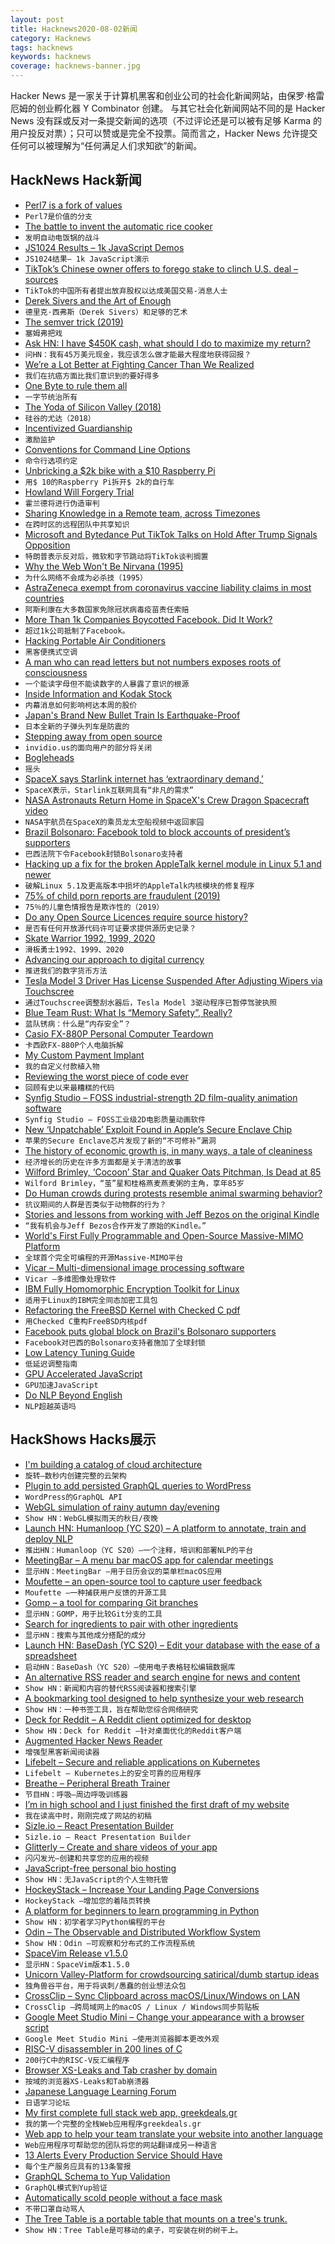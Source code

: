 ```yaml
---
layout: post
title: Hacknews2020-08-02新闻
category: Hacknews
tags: hacknews
keywords: hacknews
coverage: hacknews-banner.jpg
---
```


Hacker News 是一家关于计算机黑客和创业公司的社会化新闻网站，由保罗·格雷厄姆的创业孵化器 Y Combinator 创建。
与其它社会化新闻网站不同的是 Hacker News 没有踩或反对一条提交新闻的选项（不过评论还是可以被有足够 Karma 的用户投反对票）；只可以赞或是完全不投票。简而言之，Hacker News 允许提交任何可以被理解为“任何满足人们求知欲”的新闻。

## HackNews Hack新闻


- [Perl7 is a fork of values](http://blogs.perl.org/users/leon_timmermans/2020/08/perl7-is-a-fork-of-values.html)
- `Perl7是价值的分支`
- [The battle to invent the automatic rice cooker](https://www.atlasobscura.com/articles/rice-cooker-history)
- `发明自动电饭锅的战斗`
- [JS1024 Results – 1k JavaScript Demos](https://js1024.fun/results/2020)
- `JS1024结果– 1k JavaScript演示`
- [TikTok’s Chinese owner offers to forego stake to clinch U.S. deal – sources](https://www.reuters.com/article/us-usa-tiktok-bytedance-exclusive-idUSKBN24X3SK)
- `TikTok的中国所有者提出放弃股权以达成美国交易-消息人士`
- [Derek Sivers and the Art of Enough](https://brendancahill.io/brensblog/dereksivers)
- `德里克·西弗斯（Derek Sivers）和足够的艺术`
- [The semver trick (2019)](https://github.com/dtolnay/semver-trick/)
- `塞姆弗把戏`
- [Ask HN: I have $450K cash, what should I do to maximize my return?](item?id=24020899)
- `问HN：我有45万美元现金，我应该怎么做才能最大程度地获得回报？`
- [We’re a Lot Better at Fighting Cancer Than We Realized](http://cshl.nautil.us/article/593/why-were-a-lot-better-at-fighting-cancer-than-we-realized)
- `我们在抗癌方面比我们意识到的要好得多`
- [One Byte to rule them all](https://googleprojectzero.blogspot.com/2020/07/one-byte-to-rule-them-all.html)
- `一字节统治所有`
- [The Yoda of Silicon Valley (2018)](https://www.nytimes.com/2018/12/17/science/donald-knuth-computers-algorithms-programming.html)
- `硅谷的尤达（2018）`
- [Incentivized Guardianship](https://www.overcomingbias.com/2020/07/incentivized-guardians.html)
- `激励监护`
- [Conventions for Command Line Options](https://nullprogram.com/blog/2020/08/01/)
- `命令行选项约定`
- [Unbricking a $2k bike with a $10 Raspberry Pi](https://ptx2.net/posts/unbricking-a-bike-with-a-raspberry-pi/)
- `用$ 10的Raspberry Pi拆开$ 2k的自行车`
- [Howland Will Forgery Trial](https://en.wikipedia.org/wiki/Howland_will_forgery_trial)
- `霍兰德将进行伪造审判`
- [Sharing Knowledge in a Remote team, across Timezones](https://erickhun.com/posts/sharing-knowledge-in-a-remote-team/)
- `在跨时区的远程团队中共享知识`
- [Microsoft and Bytedance Put TikTok Talks on Hold After Trump Signals Opposition](https://www.wsj.com/articles/microsoft-and-bytedance-put-tiktok-talks-on-hold-after-trump-signals-opposition-11596312611)
- `特朗普表示反对后，微软和字节跳动将TikTok谈判搁置`
- [Why the Web Won't Be Nirvana (1995)](https://www.newsweek.com/clifford-stoll-why-web-wont-be-nirvana-185306)
- `为什么网络不会成为必杀技（1995）`
- [AstraZeneca exempt from coronavirus vaccine liability claims in most countries](https://uk.reuters.com/article/us-astrazeneca-results-vaccine-liability/astrazeneca-to-be-exempt-from-coronavirus-vaccine-liability-claims-in-most-countries-idUKKCN24V2EN)
- `阿斯利康在大多数国家免除冠状病毒疫苗责任索赔`
- [More Than 1k Companies Boycotted Facebook. Did It Work?](https://www.nytimes.com/2020/08/01/business/media/facebook-boycott.html)
- `超过1k公司抵制了Facebook。`
- [Hacking Portable Air Conditioners](https://pmarks.net/ac/)
- `黑客便携式空调`
- [A man who can read letters but not numbers exposes roots of consciousness](https://www.sciencemag.org/news/2020/07/mysterious-case-man-who-can-read-letters-not-numbers-exposes-complex-roots)
- `一个能读字母但不能读数字的人暴露了意识的根源`
- [Inside Information and Kodak Stock](https://www.chartfleau.com/kodak)
- `内幕消息如何影响柯达本周的股价`
- [Japan's Brand New Bullet Train Is Earthquake-Proof](https://www.popularmechanics.com/science/a33372664/japan-new-bullet-train-shinkansen-earthquakes/)
- `日本全新的子弹头列车是防震的`
- [Stepping away from open source](https://omar.yt/posts/stepping-away-from-open-source)
- `invidio.us的面向用户的部分将关闭`
- [Bogleheads](https://www.bogleheads.org/)
- `摇头`
- [SpaceX says Starlink internet has ‘extraordinary demand,’](https://www.cnbc.com/2020/08/01/spacex-starlink-extraordinary-demand-with-nearly-700000-interested.html)
- `SpaceX表示，Starlink互联网具有“非凡的需求”`
- [NASA Astronauts Return Home in SpaceX's Crew Dragon Spacecraft video](https://youtube.com/watch?v=13OkD0C_TWU)
- `NASA宇航员在SpaceX的乘员龙太空船视频中返回家园`
- [Brazil Bolsonaro: Facebook told to block accounts of president’s supporters](https://www.bbc.com/news/world-latin-america-53625728)
- `巴西法院下令Facebook封锁Bolsonaro支持者`
- [Hacking up a fix for the broken AppleTalk kernel module in Linux 5.1 and newer](https://www.downtowndougbrown.com/2020/08/hacking-up-a-fix-for-the-broken-appletalk-kernel-module-in-linux-5-1-and-newer/)
- `破解Linux 5.1及更高版本中损坏的AppleTalk内核模块的修复程序`
- [75% of child porn reports are fraudulent (2019)](https://www.iwf.org.uk/news/thousands-of-images-and-videos-of-child-sexual-abuse-could-be-going-undetected-because-of-)
- `75％的儿童色情报告是欺诈性的（2019）`
- [Do any Open Source Licences require source history?](https://shkspr.mobi/blog/2020/08/do-any-open-source-licences-require-source-history/)
- `是否有任何开放源代码许可证要求提供源历史记录？`
- [Skate Warrior 1992, 1999, 2020](https://prolost.com/blog/skatewarrior)
- `滑板勇士1992、1999、2020`
- [Advancing our approach to digital currency](https://usa.visa.com/visa-everywhere/blog/bdp/2020/07/21/advancing-our-approach-1595302085970.html)
- `推进我们的数字货币方法`
- [Tesla Model 3 Driver Has License Suspended After Adjusting Wipers via Touchscree](https://www.thedrive.com/news/35301/tesla-model-3-driver-has-license-suspended-by-judge-after-adjusting-wipers-via-touchscreen)
- `通过Touchscree调整刮水器后，Tesla Model 3驱动程序已暂停驾驶执照`
- [Blue Team Rust: What Is “Memory Safety”, Really?](https://tiemoko.com/blog/blue-team-rust/)
- `蓝队锈病：什么是“内存安全”？`
- [Casio FX-880P Personal Computer Teardown](https://neil.computer/notes/casio-fx-880p-personal-computer-teardown/)
- `卡西欧FX-880P个人电脑拆解`
- [My Custom Payment Implant](https://forum.dangerousthings.com/t/my-custom-payment-conversion-experience/7668/)
- `我的自定义付款植入物`
- [Reviewing the worst piece of code ever](https://www.micheleriva.it/posts/2020-07-31-reviewing-the-worst-piece-of-code-ever)
- `回顾有史以来最糟糕的代码`
- [Synfig Studio – FOSS industrial-strength 2D film-quality animation software](https://github.com/synfig/synfig)
- `Synfig Studio – FOSS工业级2D电影质量动画软件`
- [New ‘Unpatchable’ Exploit Found in Apple’s Secure Enclave Chip](https://9to5mac.com/2020/08/01/new-unpatchable-exploit-allegedly-found-on-apples-secure-enclave-chip-heres-what-it-could-mean/)
- `苹果的Secure Enclave芯片发现了新的“不可修补”漏洞`
- [The history of economic growth is, in many ways, a tale of cleaniness](https://www.economist.com/books-and-arts/2020/08/01/how-hand-washing-explains-economic-expansion)
- `经济增长的历史在许多方面都是关于清洁的故事`
- [Wilford Brimley, ‘Cocoon’ Star and Quaker Oats Pitchman, Is Dead at 85](https://www.nytimes.com/2020/08/01/obituaries/wilford-brimley-dead.html)
- `Wilford Brimley，“茧”星和桂格燕麦燕麦粥的主角，享年85岁`
- [Do Human crowds during protests resemble animal swarming behavior?](https://www.wired.com/story/what-the-science-of-animal-networks-reveals-about-protests/)
- `抗议期间的人群是否类似于动物群的行为？`
- [Stories and lessons from working with Jeff Bezos on the original Kindle](https://twitter.com/drose_999/status/1287944667414196225)
- `“我有机会与Jeff Bezos合作开发了原始的Kindle。”`
- [World's First Fully Programmable and Open-Source Massive-MIMO Platform](https://renew-wireless.org/)
- `全球首个完全可编程的开源Massive-MIMO平台`
- [Vicar – Multi-dimensional image processing software](https://github.com/nasa/VICAR/)
- `Vicar –多维图像处理软件`
- [IBM Fully Homomorphic Encryption Toolkit for Linux](https://github.com/IBM/fhe-toolkit-linux)
- `适用于Linux的IBM完全同态加密工具包`
- [Refactoring the FreeBSD Kernel with Checked C pdf](https://www.cs.rochester.edu/u/jzhou41/papers/freebsd_checkedc.pdf)
- `用Checked C重构FreeBSD内核pdf`
- [Facebook puts global block on Brazil's Bolsonaro supporters](https://www.reuters.com/article/us-facebook-brazil/facebook-puts-global-block-on-brazils-bolsonaro-supporters-idUSKBN24X3XC)
- `Facebook对巴西的Bolsonaro支持者施加了全球封锁`
- [Low Latency Tuning Guide](https://rigtorp.se/low-latency-guide/)
- `低延迟调整指南`
- [GPU Accelerated JavaScript](https://gpu.rocks/)
- `GPU加速JavaScript`
- [Do NLP Beyond English](https://ruder.io/nlp-beyond-english/)
- `NLP超越英语吗`


## HackShows Hacks展示

- [ I'm building a catalog of cloud architecture](https://getrevolv.com)
- `旋转–数秒内创建完整的云架构`
- [ Plugin to add persisted GraphQL queries to WordPress](https://github.com/GraphQLAPI/graphql-api)
- `WordPress的GraphQL API`
- [ WebGL simulation of rainy autumn day/evening](https://pluvoir.netlify.app/index.html)
- `Show HN：WebGL模拟雨天的秋日/夜晚`
- [Launch HN: Humanloop (YC S20) – A platform to annotate, train and deploy NLP](item?id=23987353)
- `推出HN：Humanloop（YC S20）–一个注释，培训和部署NLP的平台`
- [ MeetingBar – A menu bar macOS app for calendar meetings](https://github.com/leits/MeetingBar)
- `显示HN：MeetingBar –用于日历会议的菜单栏macOS应用`
- [ Moufette – an open-source tool to capture user feedback](https://github.com/moufette-tools/moufette)
- `Moufette –一种捕获用户反馈的开源工具`
- [ Gomp – a tool for comparing Git branches](https://github.com/MarkForged/GOMP)
- `显示HN：GOMP，用于比较Git分支的工具`
- [ Search for ingredients to pair with other ingredients](https://www.kulinarian.com/flavor-pairings/)
- `显示HN：搜索与其他成分搭配的成分`
- [Launch HN: BaseDash (YC S20) – Edit your database with the ease of a spreadsheet](item?id=23999124)
- `启动HN：BaseDash（YC S20）–使用电子表格轻松编辑数据库`
- [ An alternative RSS reader and search engine for news and content](https://newsandrumors.com/)
- `Show HN：新闻和内容的替代RSS阅读器和搜索引擎`
- [ A bookmarking tool designed to help synthesize your web research](https://klobie.com)
- `Show HN：一种书签工具，旨在帮助您综合网络研究`
- [ Deck for Reddit – A Reddit client optimized for desktop](https://rdddeck.com)
- `Show HN：Deck for Reddit –针对桌面优化的Reddit客户端`
- [ Augmented Hacker News Reader](https://hacker-news.news/)
- `增强型黑客新闻阅读器`
- [ Lifebelt – Secure and reliable applications on Kubernetes](https://lifebelt.dev/#/changelog)
- `Lifebelt – Kubernetes上的安全可靠的应用程序`
- [ Breathe – Peripheral Breath Trainer](https://github.com/filipeisho/breathe/)
- `节目HN：呼吸–周边呼吸训练器`
- [ I’m in high school and I just finished the first draft of my website](https://imladenov.org)
- `我在读高中时，刚刚完成了网站的初稿`
- [ Sizle.io – React Presentation Builder](https://sizle.io/presentations/)
- `Sizle.io – React Presentation Builder`
- [ Glitterly – Create and share videos of your app](https://glitterly.app)
- `闪闪发光–创建和共享您的应用的视频`
- [ JavaScript-free personal bio hosting](https://plumebio.com)
- `Show HN：无JavaScript的个人生物托管`
- [ HockeyStack – Increase Your Landing Page Conversions](https://www.hockeystack.com)
- `HockeyStack –增加您的着陆页转换`
- [ A platform for beginners to learn programming in Python](https://github.com/alexmojaki/futurecoder)
- `Show HN：初学者学习Python编程的平台`
- [ Odin – The Observable and Distributed Workflow System](https://github.com/theycallmemac/odin/blob/master/README.md)
- `Show HN：Odin –可观察和分布式的工作流程系统`
- [ SpaceVim Release v1.5.0](https://spacevim.org/SpaceVim-release-v1.5.0/#.XyWJRomMq_4.hackernews)
- `显示HN：SpaceVim版本1.5.0`
- [ Unicorn Valley-Platform for crowdsourcing satirical/dumb startup ideas](https://unicornvalley.xyz)
- `独角兽谷平台，用于将讽刺/愚蠢的创业想法众包`
- [ CrossClip – Sync Clipboard across macOS/Linux/Windows on LAN](https://github.com/yue/crossclip)
- `CrossClip –跨局域网上的macOS / Linux / Windows同步剪贴板`
- [ Google Meet Studio Mini – Change your appearance with a browser script](https://x-ing.space/mercator)
- `Google Meet Studio Mini –使用浏览器脚本更改外观`
- [ RISC-V disassembler in 200 lines of C](https://github.com/andportnoy/riscv-disassembler)
- `200行C中的RISC-V反汇编程序`
- [ Browser XS-Leaks and Tab crasher by domain](item?id=24023565)
- `按域的浏览器XS-Leaks和Tab崩溃器`
- [ Japanese Language Learning Forum](https://questions.japanesecomplete.com)
- `日语学习论坛`
- [ My first complete full stack web app, greekdeals.gr](https://greekdeals.gr)
- `我的第一个完整的全栈Web应用程序greekdeals.gr`
- [ Web app to help your team translate your website into another language](https://github.com/whyboris/JSON-i18n-Editor)
- `Web应用程序可帮助您的团队将您的网站翻译成另一种语言`
- [ 13 Alerts Every Production Service Should Have](http://sre-blog.com/2020-07-29-base-alerts.html)
- `每个生产服务应具有的13条警报`
- [ GraphQL Schema to Yup Validation](https://github.com/tristanMatthias/gql-to-yup)
- `GraphQL模式到Yup验证`
- [ Automatically scold people without a face mask](http://www.talraviv.org/facemaskscolder3000/)
- `不带口罩自动骂人`
- [ The Tree Table is a portable table that mounts on a tree's trunk.](https://www.indiegogo.com/projects/tree-table)
- `Show HN：Tree Table是可移动的桌子，可安装在树的树干上。`

